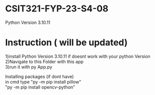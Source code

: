 # CSIT321-FYP-23-S4-08

Python Version 3.10.11



# Instruction ( will be updated) <br />
1)install Python Version 3.10.11 if doesnt work with your python Version <br />
2)Navigate to this Folder with this app  <br />
3)run it with py App.py <br />


Installing packages (if dont have)<br />
in cmd type 
"py -m pip install pillow" <br />
"py -m pip install opencv-python"  <br />

